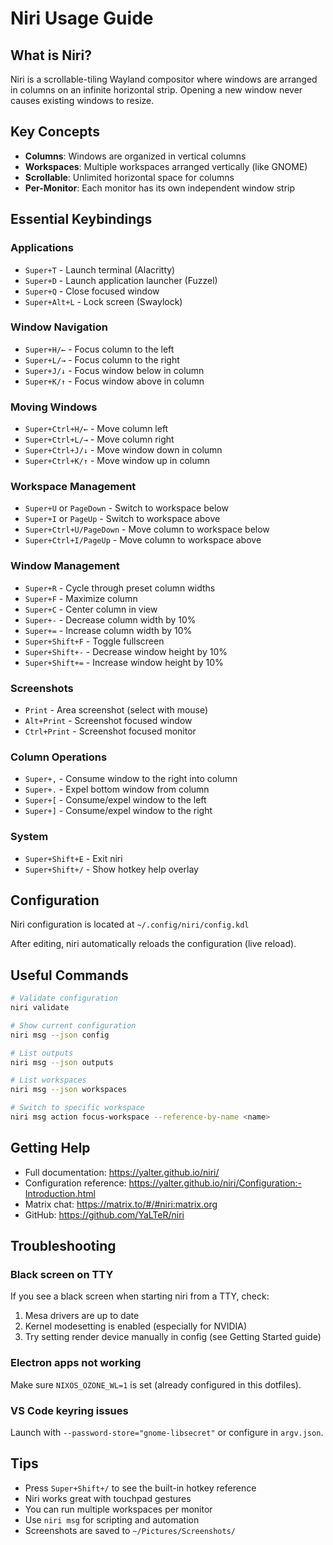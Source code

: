 # Niri Usage Guide

## What is Niri?

Niri is a scrollable-tiling Wayland compositor where windows are arranged in columns on an infinite horizontal strip. Opening a new window never causes existing windows to resize.

## Key Concepts

- **Columns**: Windows are organized in vertical columns
- **Workspaces**: Multiple workspaces arranged vertically (like GNOME)
- **Scrollable**: Unlimited horizontal space for columns
- **Per-Monitor**: Each monitor has its own independent window strip

## Essential Keybindings

### Applications
- `Super+T` - Launch terminal (Alacritty)
- `Super+D` - Launch application launcher (Fuzzel)
- `Super+Q` - Close focused window
- `Super+Alt+L` - Lock screen (Swaylock)

### Window Navigation
- `Super+H/←` - Focus column to the left
- `Super+L/→` - Focus column to the right
- `Super+J/↓` - Focus window below in column
- `Super+K/↑` - Focus window above in column

### Moving Windows
- `Super+Ctrl+H/←` - Move column left
- `Super+Ctrl+L/→` - Move column right
- `Super+Ctrl+J/↓` - Move window down in column
- `Super+Ctrl+K/↑` - Move window up in column

### Workspace Management
- `Super+U` or `PageDown` - Switch to workspace below
- `Super+I` or `PageUp` - Switch to workspace above
- `Super+Ctrl+U/PageDown` - Move column to workspace below
- `Super+Ctrl+I/PageUp` - Move column to workspace above

### Window Management
- `Super+R` - Cycle through preset column widths
- `Super+F` - Maximize column
- `Super+C` - Center column in view
- `Super+-` - Decrease column width by 10%
- `Super+=` - Increase column width by 10%
- `Super+Shift+F` - Toggle fullscreen
- `Super+Shift+-` - Decrease window height by 10%
- `Super+Shift+=` - Increase window height by 10%

### Screenshots
- `Print` - Area screenshot (select with mouse)
- `Alt+Print` - Screenshot focused window
- `Ctrl+Print` - Screenshot focused monitor

### Column Operations
- `Super+,` - Consume window to the right into column
- `Super+.` - Expel bottom window from column
- `Super+[` - Consume/expel window to the left
- `Super+]` - Consume/expel window to the right

### System
- `Super+Shift+E` - Exit niri
- `Super+Shift+/` - Show hotkey help overlay

## Configuration

Niri configuration is located at `~/.config/niri/config.kdl`

After editing, niri automatically reloads the configuration (live reload).

## Useful Commands

```bash
# Validate configuration
niri validate

# Show current configuration
niri msg --json config

# List outputs
niri msg --json outputs

# List workspaces
niri msg --json workspaces

# Switch to specific workspace
niri msg action focus-workspace --reference-by-name <name>
```

## Getting Help

- Full documentation: https://yalter.github.io/niri/
- Configuration reference: https://yalter.github.io/niri/Configuration:-Introduction.html
- Matrix chat: https://matrix.to/#/#niri:matrix.org
- GitHub: https://github.com/YaLTeR/niri

## Troubleshooting

### Black screen on TTY
If you see a black screen when starting niri from a TTY, check:
1. Mesa drivers are up to date
2. Kernel modesetting is enabled (especially for NVIDIA)
3. Try setting render device manually in config (see Getting Started guide)

### Electron apps not working
Make sure `NIXOS_OZONE_WL=1` is set (already configured in this dotfiles).

### VS Code keyring issues
Launch with `--password-store="gnome-libsecret"` or configure in `argv.json`.

## Tips

- Press `Super+Shift+/` to see the built-in hotkey reference
- Niri works great with touchpad gestures
- You can run multiple workspaces per monitor
- Use `niri msg` for scripting and automation
- Screenshots are saved to `~/Pictures/Screenshots/`
